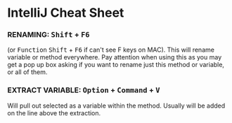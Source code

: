 # IntelliJ Cheat Sheet

### RENAMING: <kbd>Shift</kbd> + <kbd>F6</kbd>

(or <kbd>Function</kbd> <kbd>Shift</kbd> + <kbd>F6</kbd> if can't see F keys on MAC). This will rename variable or method everywhere. 
Pay attention when using this as you may get a pop up box asking if you want to rename just this method or variable, or all of them.




### EXTRACT VARIABLE: <kbd>Option</kbd> + <kbd>Command</kbd> + <kbd>V</kbd>
Will pull out selected as a variable within the method. Usually will be added on the line above the extraction. 